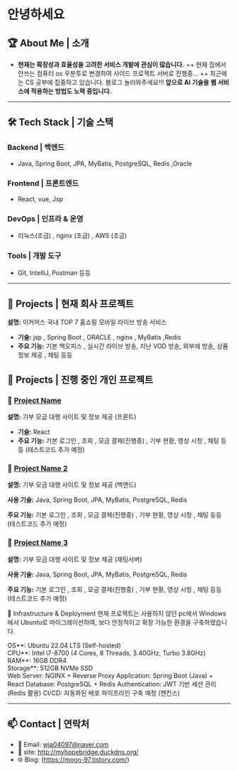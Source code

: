 #  안녕하세요

## 🏆 About Me | 소개
- 
  **현재는 확장성과 효율성을 고려한 서비스 개발에 관심이 많습니다.**
  ++ 현재 집에서 안쓰는 컴퓨터 os 우분투로 변경하여 사이드 프로젝트 서버로 진행중...
  ++ 최근에는 CS 공부에 집중하고 있습니다. 블로그 놀러와주세요!!!
  **앞으로 AI 기술을 웹 서비스에 적용하는 방법도 노력 중입니다.**  
  
---

## 🛠 Tech Stack | 기술 스택  
### **Backend | 백엔드**  
- Java, Spring Boot, JPA, MyBatis, PostgreSQL, Redis  ,Oracle 
### **Frontend | 프론트엔드**  
- React, vue, Jsp
### **DevOps | 인프라 & 운영**  
- 리눅스(조금) , nginx (조금) , AWS (조금)
### **Tools | 개발 도구**  
- Git, IntelliJ, Postman  등등

---

## 🚀 Projects | 현재 회사 프로젝트
 **설명:** 이커머스 국내 TOP 7 홈쇼핑 모바일 라이브 방송 서비스
 
- **기술:** jsp , Spring Boot , ORACLE , nginx , MyBatis ,Redis
- 
  **주요 기능:** 기본 백오피스 , 실시간 라이브 방송, 지난 VOD 방송, 외부에 방송, 상품 정보 제공 , 채팅 등등 



## 🚀 Projects | 진행 중인 개인 프로젝트  
### 🔹 [Project Name](https://github.com/moonseongmin97/Donation-Project-React-Front-)   
  **설명:** 기부 모금 대행 사이트 및 정보 제공 (프론트)
  
- **기술:** React
- 
  **주요 기능:** 기본 로그인 , 조회 , 모금 결제(진행중) , 기부 현황,  영상 시청 , 채팅 등등 (테스트코드 추가 예정)

### 🔹 [Project Name 2](https://github.com/moonseongmin97/Donation-Project-Spring-Backend--)  
  **설명:** 기부 모금 대행 사이트 및 정보 제공 (백앤드)
  
  **사용 기술:** Java, Spring Boot, JPA, MyBatis, PostgreSQL, Redis 
  
  **주요 기능:** 기본 로그인 , 조회 , 모금 결제(진행중) , 기부 현황,  영상 시청 , 채팅 등등  (테스트코드 추가 예정)

### 🔹 [Project Name 3](https://github.com/moonseongmin97/Donation-Project-Spring-chatServer)
  **설명:** 기부 모금 대행 사이트 및 정보 제공 (채팅서버)
  
  **사용 기술:** Java, Spring Boot, JPA, MyBatis, PostgreSQL, Redis 
  
  **주요 기능:** 기본 로그인 , 조회 , 모금 결제(진행중) , 기부 현황, 영상 시청 , 채팅 등등 (테스트코드 추가 예정)


  🚀 Infrastructure & Deployment
현재 프로젝트는 사용하지 않던 pc에서 Windows에서 Ubuntu로 마이그레이션하여, 보다 안정적이고 확장 가능한 환경을 구축하였습니다.

OS**: Ubuntu 22.04 LTS (Self-hosted)  
CPU**: Intel i7-8700  (4 Cores, 8 Threads, 3.40GHz, Turbo 3.8GHz)
RAM**: 16GB DDR4  
Storage**: 512GB NVMe SSD  
Web Server: NGINX + Reverse Proxy
Application: Spring Boot (Java) + React
Database: PostgreSQL + Redis
Authentication: JWT 기반 세션 관리 (Redis 활용)
CI/CD: 자동화된 배포 파이프라인 구축 예정 (젠킨스)

---




## 📫 Contact | 연락처  
- 📩 Email: wja04097@naver.com
- 💼 site: http://myhopebridge.duckdns.org/
- 🌐 Blog: (https://moon-97.tistory.com/)

